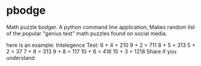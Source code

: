 # pbodge
Math puzzle bodger. A python command line application; Makes random list of the popular "genius test" math puzzles found on social media.

here is an example:
  Intelegence Test:
  6 + 4 = 210
  9 + 2 = 711
  8 + 5 = 313
  5 + 2 = 37
  7 + 6 = 313
  9 + 8 = 117
  10 + 6 = 416
  15 + 3 = 1218
  Share if you understand
  

